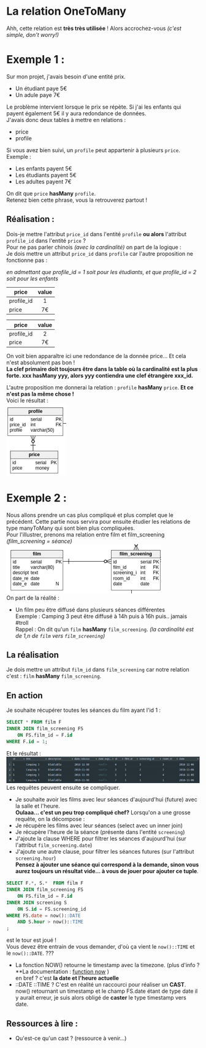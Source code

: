 # La relation OneToMany
Ahh, cette relation est **très très utilisée** ! Alors accrochez-vous *(c'est simple, don't worry!)* <br />

# Exemple 1 :

Sur mon projet, j'avais besoin d'une entité prix. <br />
- Un étudiant paye 5€
- Un adule paye 7€ <br />

Le problème intervient lorsque le prix se répète. Si j'ai les enfants qui payent également 5€ il y aura redondance de données. <br />
J'avais donc deux tables à mettre en relations :
- price
- profile <br />

Si vous avez bien suivi, un `profile` peut appartenir à plusieurs `price`. Exemple : <br />
- Les enfants payent 5€
- Les étudiants payent 5€
- Les adultes payent 7€ <br />

On dit que `price` **hasMany** `profile`. <br />
Retenez bien cette phrase, vous la retrouverez partout !

## Réalisation :
Dois-je mettre l'attribut `price_id` dans l'entité `profile` **ou alors** l'attribut `profile_id` dans l'entité `price` ? <br />
Pour ne pas parler chinois *(avec la cardinalité)* on part de la logique : <br />
Je dois mettre un attribut `price_id` dans `profile` car l'autre proposition ne fonctionne pas : <br />

*en admettant que profile_id = 1 soit pour les étudiants, et que profile_id = 2 soit pour les enfants* <br />

| price         | value         |
| ------------- |:-------------:|
| profile_id    | 1				|
| price         | 7€	        |

| price         | value         |
| ------------- |:-------------:|
| profile_id    | 2				|
| price         | 7€	        |

On voit bien apparaître ici une redondance de la donnée price... Et cela n'est absolument pas bon ! <br />
**La clef primaire doit toujours être dans la table où la cardinalité est la plus forte.
xxx hasMany yyy, alors yyy contiendra une clef étrangère xxx_id.**

L'autre proposition me donnerai la relation : `profile` **hasMany** `price`. **Et ce n'est pas la même chose !** <br />
Voici le résultat : <br />
![relationship](./img/price-relation.png) <br />


# Exemple 2 :
Nous allons prendre un cas plus compliqué et plus complet que le précédent.
Cette partie nous servira pour ensuite étudier les relations de type manyToMany qui sont bien plus compliquées. </br>
Pour l'illustrer, prenons ma relation entre film et film_screening *(film_screening = séance)*
![relationship](./img/film-relation.png) <br />
On part de la réalité :
- Un film peu être diffusé dans plusieurs séances différentes <br />
Exemple : Camping 3 peut être diffusé à 14h puis à 16h puis.. jamais #troll <br />
Rappel : On dit qu'un `film` **hasMany** `film_screening`.
*(la cardinalité est de 1,n de `film` vers `film_screening`)* <br />

## La réalisation
Je dois mettre un attribut `film_id` dans `film_screening` car notre relation c'est : `film` **hasMany** `film_screening`.

## En action
Je souhaite récupérer toutes les séances du film ayant l'id 1 :
```SQL
SELECT * FROM film F
INNER JOIN film_screening FS
    ON FS.film_id = F.id
WHERE F.id = 1;
```
Et le résultat :
![relationship](./img/result-film-with-filmscreening.png) <br />
Les requêtes peuvent ensuite se compliquer. <br />

- Je souhaite avoir les films avec leur séances d'aujourd'hui (future) avec la salle et l'heure. <br />
**Oulaaa... c'est un peu trop compliqué chef?**
Lorsqu'on a une grosse requête, on la décompose :
- Je récupère les films avec leur séances (select avec un inner join)
- Je récupère l'heure de la séance (présente dans l'entité `screening`)
- J'ajoute la clause WHERE pour filtrer les séances d'aujourd'hui (sur l'attribut `film_screening.date`)
- J'ajoute une autre clause, pour filtrer les séances futures (sur l'attribut `screening.hour`) <br />
**Pensez à ajouter une séance qui correspond à la demande, sinon vous aurez toujours un résultat vide... à vous de jouer pour ajouter ce tuple**. <br />
```SQL
SELECT F.*, S.*  FROM film F
INNER JOIN film_screening FS
	ON FS.film_id = F.id
INNER JOIN screening S
	ON S.id = FS.screening_id
WHERE FS.date = now()::DATE
	AND S.hour > now()::TIME
;
```
est le tour est joué ! <br />
Vous devez être entrain de vous demander, d'où ça vient le `now()::TIME` et le `now()::DATE`. ??? <br />
- La fonction NOW() retourne le timestamp avec la timezone. (plus d'info ? **La documentation : [function now](http://devdocs.io/postgresql~9.6/functions-datetime#now**) ) <br /> en bref ? c'est **la date et l'heure actuelle**
- ::DATE ::TIME ? C'est en réalité un raccourci pour réaliser un **CAST**. now() retournant un timestamp et le champ FS.date étant de type date il y aurait erreur, je suis alors obligé de **caster** le type timestamp vers date.

## Ressources à lire :
- Qu'est-ce qu'un cast ? (ressource à venir...)